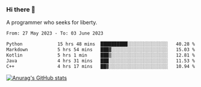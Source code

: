 ### Hi there 👋

<!--
**shejialuo/shejialuo** is a ✨ _special_ ✨ repository because its `README.md` (this file) appears on your GitHub profile.

Here are some ideas to get you started:

- 🔭 I’m currently working on ...
- 🌱 I’m currently learning ...
- 👯 I’m looking to collaborate on ...
- 🤔 I’m looking for help with ...
- 💬 Ask me about ...
- 📫 How to reach me: ...
- 😄 Pronouns: ...
- ⚡ Fun fact: ...
-->

A programmer who seeks for liberty.

<!--START_SECTION:waka-->

```txt
From: 27 May 2023 - To: 03 June 2023

Python             15 hrs 48 mins  ██████████░░░░░░░░░░░░░░░   40.28 %
Markdown           5 hrs 54 mins   ███▓░░░░░░░░░░░░░░░░░░░░░   15.03 %
Kotlin             5 hrs 1 min     ███▒░░░░░░░░░░░░░░░░░░░░░   12.81 %
Java               4 hrs 31 mins   ███░░░░░░░░░░░░░░░░░░░░░░   11.53 %
C++                4 hrs 17 mins   ██▓░░░░░░░░░░░░░░░░░░░░░░   10.94 %
```

<!--END_SECTION:waka-->

[![Anurag's GitHub stats](https://github-readme-stats.vercel.app/api?username=shejialuo&show_icons=true&theme=dracula)](https://github.com/anuraghazra/github-readme-stats)
